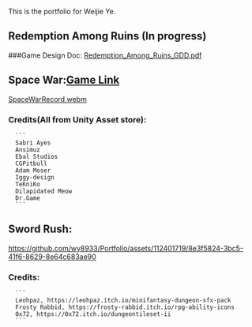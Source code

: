 This is the portfolio for Weijie Ye.


## Redemption Among Ruins (In progress)
###Game Design Doc:
[Redemption_Among_Ruins_GDD.pdf](https://github.com/wy8933/Portfolio/files/13244186/Redemption_Among_Ruins_GDD.pdf)


##  Space War:[Game Link](https://wy8933.github.io/Portfolio/)
[SpaceWarRecord.webm](https://github.com/wy8933/Portfolio/assets/112401719/57e257bc-5b2f-42c4-9d6f-00f0106a2bc0)

###    Credits(All from Unity Asset store): 
      ```
      Sabri Ayes
      Ansimuz
      Ebal Studios
      CGPitbull
      Adam Moser
      Iggy-design
      TeKniKo
      Dilapidated Meow
      Dr.Game
      ```
##  Sword Rush:

https://github.com/wy8933/Portfolio/assets/112401719/8e3f5824-3bc5-41f6-8629-8e64c683ae90
###    Credits: 
      ```
      Leohpaz, https://leohpaz.itch.io/minifantasy-dungeon-sfx-pack
      Frosty Rabbid, https://frosty-rabbid.itch.io/rpg-ability-icons 
      0x72, https://0x72.itch.io/dungeontileset-ii
      ```
